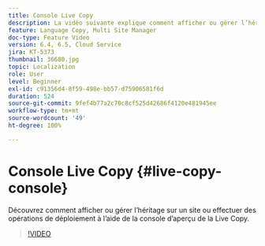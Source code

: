 ```yaml
---
title: Console Live Copy
description: La vidéo suivante explique comment afficher ou gérer l’héritage sur un site ou effectuer des opérations de déploiement à l’aide de la console Overview de la Live Copy.
feature: Language Copy, Multi Site Manager
doc-type: Feature Video
version: 6.4, 6.5, Cloud Service
jira: KT-5373
thumbnail: 36680.jpg
topic: Localization
role: User
level: Beginner
exl-id: c91356d4-8f59-498e-bb57-d75906581f6d
duration: 524
source-git-commit: 9fef4b77a2c70c8cf525d42686f4120e481945ee
workflow-type: tm+mt
source-wordcount: '49'
ht-degree: 100%

---
```


# Console Live Copy {#live-copy-console}

Découvrez comment afficher ou gérer l’héritage sur un site ou effectuer des opérations de déploiement à l’aide de la console d’aperçu de la Live Copy.

>[!VIDEO](https://video.tv.adobe.com/v/36680?quality=12&learn=on)

